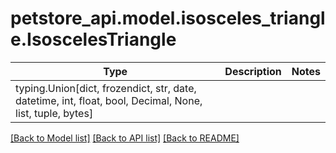 # petstore_api.model.isosceles_triangle.IsoscelesTriangle

Type | Description | Notes
------------- | ------------- | -------------
typing.Union[dict, frozendict, str, date, datetime, int, float, bool, Decimal, None, list, tuple, bytes] | |

[[Back to Model list]](../../README.md#documentation-for-models) [[Back to API list]](../../README.md#documentation-for-api-endpoints) [[Back to README]](../../README.md)

